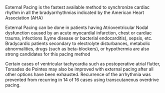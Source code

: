 External Pacing is the fastest available method to synchronize cardiac rhythm in all the bradyarrhythmias indicated by the American Heart Association (AHA)

External Pacing can be done in patients having Atrioventricular Nodal dysfunction caused by an acute myocardial infarction, chest or cardiac trauma, infections (Lyme disease or bacterial endocarditis), sepsis, etc. Bradycardic patients secondary to electrolyte disturbances, metabolic abnormalities, drugs (such as beta-blockers), or hypothermia are also strong candidates for this pacing method

Certain cases of ventricular tachycardia such as postoperative atrial flutter, Torsades de Pointes may also be improved with external pacing after all other options have been exhausted. Recurrence of the arrhythmia was prevented from recurring in 14 of 16 cases using transcutaneous overdrive pacing.